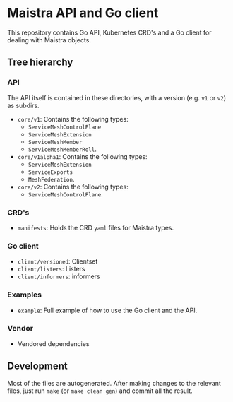 # Maistra API and Go client

This repository contains Go API, Kubernetes CRD's and a Go client for dealing with Maistra objects.

## Tree hierarchy

### API
The API itself is contained in these directories, with a version (e.g. `v1` or `v2`) as subdirs.

 - `core/v1`: Contains the following types:
   - `ServiceMeshControlPlane`
   - `ServiceMeshExtension`
   - `ServiceMeshMember`
   - `ServiceMeshMemberRoll`.
 - `core/v1alpha1`: Contains the following types:
   - `ServiceMeshExtension`
   - `ServiceExports`
   - `MeshFederation`.
 - `core/v2`: Contains the following types:
   - `ServiceMeshControlPlane`.

### CRD's
 - `manifests`: Holds the CRD `yaml` files for Maistra types.

### Go client
 - `client/versioned`: Clientset
 - `client/listers`: Listers
 - `client/informers`: informers

### Examples
 - `example`: Full example of how to use the Go client and the API.

### Vendor
 - Vendored dependencies

## Development

Most of the files are autogenerated. After making changes to the relevant files, just run `make` (or `make clean gen`) and commit all the result.
